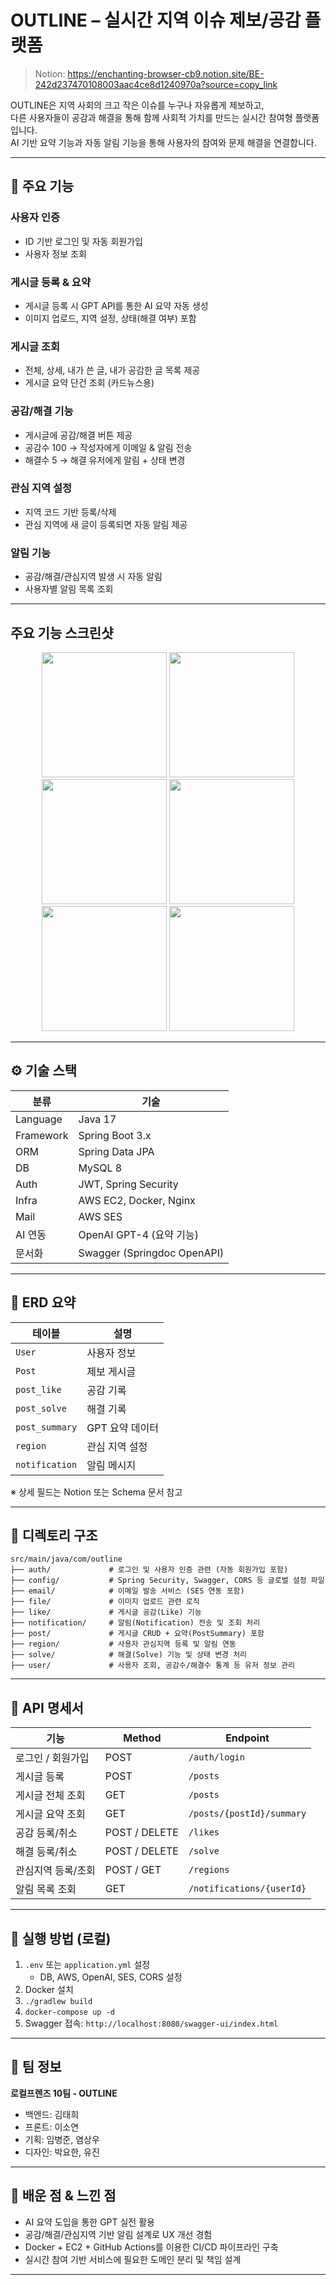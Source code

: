 # OUTLINE – 실시간 지역 이슈 제보/공감 플랫폼

> Notion: https://enchanting-browser-cb9.notion.site/BE-242d237470108003aac4ce8d1240970a?source=copy_link

OUTLINE은 지역 사회의 크고 작은 이슈를 누구나 자유롭게 제보하고,  
다른 사용자들이 공감과 해결을 통해 함께 사회적 가치를 만드는 실시간 참여형 플랫폼입니다.  
AI 기반 요약 기능과 자동 알림 기능을 통해 사용자의 참여와 문제 해결을 연결합니다.

---

## 🚀 주요 기능

### 사용자 인증
- ID 기반 로그인 및 자동 회원가입
- 사용자 정보 조회

### 게시글 등록 & 요약
- 게시글 등록 시 GPT API를 통한 AI 요약 자동 생성
- 이미지 업로드, 지역 설정, 상태(해결 여부) 포함

### 게시글 조회
- 전체, 상세, 내가 쓴 글, 내가 공감한 글 목록 제공
- 게시글 요약 단건 조회 (카드뉴스용)

### 공감/해결 기능
- 게시글에 공감/해결 버튼 제공
- 공감수 100 → 작성자에게 이메일 & 알림 전송
- 해결수 5 → 해결 유저에게 알림 + 상태 변경

### 관심 지역 설정
- 지역 코드 기반 등록/삭제
- 관심 지역에 새 글이 등록되면 자동 알림 제공

### 알림 기능
- 공감/해결/관심지역 발생 시 자동 알림
- 사용자별 알림 목록 조회

---

## 주요 기능 스크린샷
<p align="center">
  <img src="./1.png" width="200"/>
  <img src="./6.png" width="200"/>
  <img src="./2.png" width="200"/>
  <img src="./3.png" width="200"/>
  <img src="./4.png" width="200"/>
  <img src="./5.png" width="200"/>
</p>


---

## ⚙ 기술 스택

| 분류        | 기술                         |
|-------------|------------------------------|
| Language    | Java 17                      |
| Framework   | Spring Boot 3.x              |
| ORM         | Spring Data JPA              |
| DB          | MySQL 8                      |
| Auth        | JWT, Spring Security         |
| Infra       | AWS EC2, Docker, Nginx       |
| Mail        | AWS SES                      |
| AI 연동     | OpenAI GPT-4 (요약 기능)     |
| 문서화      | Swagger (Springdoc OpenAPI)  |

---

## 🧾 ERD 요약

| 테이블 | 설명 |
|--------|------|
| `User`          | 사용자 정보 |
| `Post`          | 제보 게시글 |
| `post_like`     | 공감 기록 |
| `post_solve`    | 해결 기록 |
| `post_summary`  | GPT 요약 데이터 |
| `region`        | 관심 지역 설정 |
| `notification`  | 알림 메시지 |

※ 상세 필드는 Notion 또는 Schema 문서 참고

---

## 📁 디렉토리 구조
```
src/main/java/com/outline
├── auth/             # 로그인 및 사용자 인증 관련 (자동 회원가입 포함)
├── config/           # Spring Security, Swagger, CORS 등 글로벌 설정 파일
├── email/            # 이메일 발송 서비스 (SES 연동 포함)
├── file/             # 이미지 업로드 관련 로직
├── like/             # 게시글 공감(Like) 기능
├── notification/     # 알림(Notification) 전송 및 조회 처리
├── post/             # 게시글 CRUD + 요약(PostSummary) 포함
├── region/           # 사용자 관심지역 등록 및 알림 연동
├── solve/            # 해결(Solve) 기능 및 상태 변경 처리
├── user/             # 사용자 조회, 공감수/해결수 통계 등 유저 정보 관리
```

---

## 📌 API 명세서

| 기능 | Method | Endpoint |
|------|--------|----------|
| 로그인 / 회원가입 | POST | `/auth/login` |
| 게시글 등록 | POST | `/posts` |
| 게시글 전체 조회 | GET | `/posts` |
| 게시글 요약 조회 | GET | `/posts/{postId}/summary` |
| 공감 등록/취소 | POST / DELETE | `/likes` |
| 해결 등록/취소 | POST / DELETE | `/solve` |
| 관심지역 등록/조회 | POST / GET | `/regions` |
| 알림 목록 조회 | GET | `/notifications/{userId}` |

---

## 🧪 실행 방법 (로컬)

1. `.env` 또는 `application.yml` 설정
   - DB, AWS, OpenAI, SES, CORS 설정
2. Docker 설치
3. `./gradlew build`
4. `docker-compose up -d`
5. Swagger 접속: `http://localhost:8080/swagger-ui/index.html`

---

## 👥 팀 정보

**로컬프렌즈 10팀 - OUTLINE**  
- 백엔드: 김태희
- 프론트: 이소연
- 기획: 임병준, 염상우
- 디자인: 박요한, 유진

---

## 📌 배운 점 & 느낀 점

- AI 요약 도입을 통한 GPT 실전 활용
- 공감/해결/관심지역 기반 알림 설계로 UX 개선 경험
- Docker + EC2 + GitHub Actions를 이용한 CI/CD 파이프라인 구축
- 실시간 참여 기반 서비스에 필요한 도메인 분리 및 책임 설계 

---



